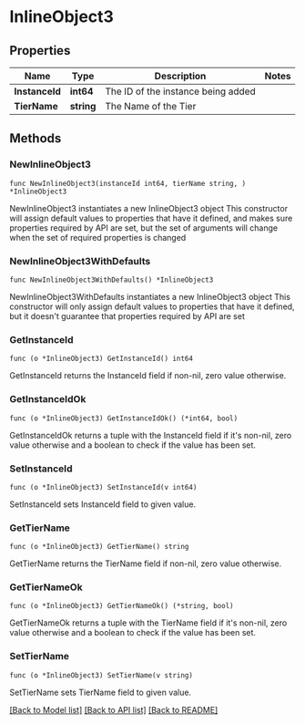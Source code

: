 # InlineObject3

## Properties

Name | Type | Description | Notes
------------ | ------------- | ------------- | -------------
**InstanceId** | **int64** | The ID of the instance being added | 
**TierName** | **string** | The Name of the Tier | 

## Methods

### NewInlineObject3

`func NewInlineObject3(instanceId int64, tierName string, ) *InlineObject3`

NewInlineObject3 instantiates a new InlineObject3 object
This constructor will assign default values to properties that have it defined,
and makes sure properties required by API are set, but the set of arguments
will change when the set of required properties is changed

### NewInlineObject3WithDefaults

`func NewInlineObject3WithDefaults() *InlineObject3`

NewInlineObject3WithDefaults instantiates a new InlineObject3 object
This constructor will only assign default values to properties that have it defined,
but it doesn't guarantee that properties required by API are set

### GetInstanceId

`func (o *InlineObject3) GetInstanceId() int64`

GetInstanceId returns the InstanceId field if non-nil, zero value otherwise.

### GetInstanceIdOk

`func (o *InlineObject3) GetInstanceIdOk() (*int64, bool)`

GetInstanceIdOk returns a tuple with the InstanceId field if it's non-nil, zero value otherwise
and a boolean to check if the value has been set.

### SetInstanceId

`func (o *InlineObject3) SetInstanceId(v int64)`

SetInstanceId sets InstanceId field to given value.


### GetTierName

`func (o *InlineObject3) GetTierName() string`

GetTierName returns the TierName field if non-nil, zero value otherwise.

### GetTierNameOk

`func (o *InlineObject3) GetTierNameOk() (*string, bool)`

GetTierNameOk returns a tuple with the TierName field if it's non-nil, zero value otherwise
and a boolean to check if the value has been set.

### SetTierName

`func (o *InlineObject3) SetTierName(v string)`

SetTierName sets TierName field to given value.



[[Back to Model list]](../README.md#documentation-for-models) [[Back to API list]](../README.md#documentation-for-api-endpoints) [[Back to README]](../README.md)


